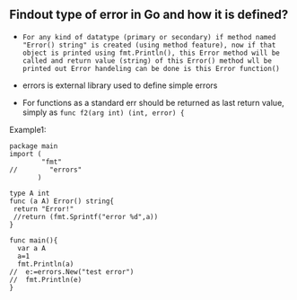 ##  Findout type of error in Go and how it is defined?


- `For any kind of datatype (primary or secondary) if method named "Error() string" is created (using method feature), now if that object is printed using fmt.Println(), this Error method will be called and return value (string) of this Error() method wll be printed out
Error handeling can be done is this Error function()`

- errors is external library used to define simple errors

- For functions as a standard err should be returned as last return value, simply as
`func f2(arg int) (int, error) {`


Example1: 
```
package main
import (
        "fmt"
//        "errors"
       )

type A int
func (a A) Error() string{
 return "Error!"
 //return (fmt.Sprintf("error %d",a))
}

func main(){
  var a A
  a=1
  fmt.Println(a)
//  e:=errors.New("test error")
//  fmt.Println(e)
}
```
